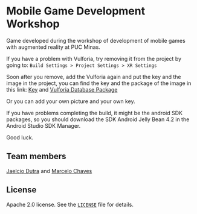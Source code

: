 # Mobile Game Development Workshop

Game developed during the workshop of development of mobile games with augmented reality at PUC Minas.

If you have a problem with Vulforia, try removing it from the project by going to:
`Build Settings > Project Settings > XR Settings`

Soon after you remove, add the Vulforia again and put the key and the image in the project, you can find the key and the package of the image in this link:
[Key](key.txt) and
[Vulforia Database Package](https://drive.google.com/file/d/1EchVJc3Uyfbeq5n3MN8bwwxts01JsGEr/view?usp=sharing)

Or you can add your own picture and your own key.

If you have problems completing the build, it might be the android SDK packages, so you should download the SDK Android Jelly Bean 4.2 in the Android Studio SDK Manager.

Good luck.

## Team members
[Jaelcio Dutra](https://www.linkedin.com/in/jaelcio-dutra) and [Marcelo Chaves](https://www.linkedin.com/in/marcelochaves95)

## License
Apache 2.0 license. See the [`LICENSE`](LICENSE) file for details.
